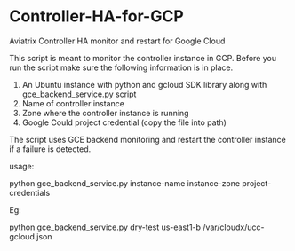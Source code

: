# Controller-HA-for-GCP
Aviatrix Controller HA monitor and restart for Google Cloud


This script is meant to monitor the controller instance in GCP. Before you run the script make sure the following information is in place.

1.	An Ubuntu instance with python and gcloud SDK library  along with gce_backend_service.py script
2.	Name of controller instance
3.	Zone where the controller instance is running
4.	Google Could project credential  (copy the file into path)

The script uses GCE backend monitoring and restart the controller instance if a failure is detected. 
 
usage:

python gce_backend_service.py instance-name instance-zone project-credentials

Eg:

python gce_backend_service.py dry-test us-east1-b /var/cloudx/ucc-gcloud.json
